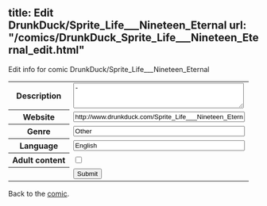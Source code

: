 title: Edit DrunkDuck/Sprite_Life___Nineteen_Eternal
url: "/comics/DrunkDuck_Sprite_Life___Nineteen_Eternal_edit.html"
---
Edit info for comic DrunkDuck/Sprite_Life___Nineteen_Eternal

<form name="comic" action="http://gaepostmail.appspot.com/comic/" method="post">
<table class="comicinfo">
<tr>
<th>Description</th><td><textarea name="description" cols="40" rows="3">-</textarea></td>
</tr>
<tr>
<th>Website</th><td><input type="text" name="url" value="http://www.drunkduck.com/Sprite_Life___Nineteen_Eternal/" size="40"/></td>
</tr>
<tr>
<th>Genre</th><td><input type="text" name="genre" value="Other" size="40"/></td>
</tr>
<tr>
<th>Language</th><td><input type="text" name="language" value="English" size="40"/></td>
</tr>
<tr>
<th>Adult content</th><td><input type="checkbox" name="adult" value="adult" /></td>
</tr>
<tr>
<th></th><td>
<input type="hidden" name="comic" value="DrunkDuck_Sprite_Life___Nineteen_Eternal" />
<input type="submit" name="submit" value="Submit" />
</td>
</tr>
</table>
</form>

Back to the [comic](DrunkDuck_Sprite_Life___Nineteen_Eternal.html).
